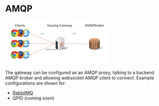 # AMQP

![amqp](amqp.png)

The gateway can be configured as an AMQP proxy, talking to a backend AMQP broker and allowing websocket AMQP client to connect.  Example configurations are shown for:

* [RabbitMQ](rabbitmq)
* QPID (coming soon)
